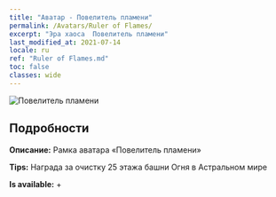 ```yaml
---
title: "Аватар - Повелитель пламени"
permalink: /Avatars/Ruler of Flames/
excerpt: "Эра хаоса  Повелитель пламени"
last_modified_at: 2021-07-14
locale: ru
ref: "Ruler of Flames.md"
toc: false
classes: wide
---
```

 ![Повелитель пламени](/images/a/avatarFrame_39.png)

## Подробности

 **Описание:** Рамка аватара «Повелитель пламени» 

 **Tips:** Награда за очистку 25 этажа башни Огня в Астральном мире 

 **Is available:**  + 

